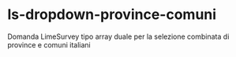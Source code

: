 # ls-dropdown-province-comuni
Domanda LimeSurvey tipo array duale per la selezione combinata di province e comuni italiani




